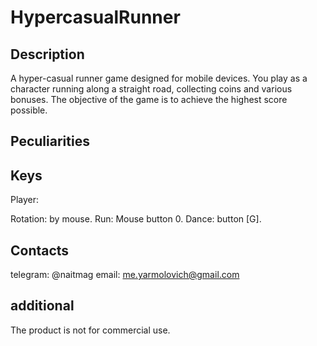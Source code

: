 # HypercasualRunner
    

## Description

A hyper-casual runner game designed for mobile devices. You play as a character running along a straight road, collecting coins and various bonuses. The objective of the game is to achieve the highest score possible.

## Peculiarities

## Keys

Player:

Rotation: by mouse.
Run: Mouse button 0.
Dance: button [G].

## Contacts

telegram: @naitmag
email: me.yarmolovich@gmail.com

## additional 

The product is not for commercial use.


